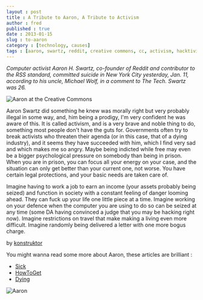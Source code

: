```yaml
---
layout : post
title : A Tribute to Aaron, A Tribute to Activism
author : fred
published : true
date : 2013-01-15
slug : to-aaron
category : [technology, causes]
tags : [aaron, swartz, reddit, creative commons, cc, activism, hacktivism]
---
```

_Computer activist Aaron H. Swartz, co-founder of Reddit and contributor to the RSS standard, committed suicide in New York City yesterday, Jan. 11, according to his uncle, Michael Wolf, in a comment to The Tech. Swartz was 26._

![Aaron at the Creative Commons](http://farm4.staticflickr.com/3258/3111021669_6c0a38faa0_b.jpg)

Aaron Swartz did something he knew was morally right but very probably illegal in some way, and, him being a prodigy, I'm very confident he was aware of this. It is called activism, and is a very brave and noble thing to do, something most people don't have the guts for. Governments often try to break activists who threaten their agenda (or in this case, that of a dying industry), and it seems they have succeeded with him, which I find very sad and which makes me so angry.
Maybe being indicted while free may even be a bigger psychological pressure on somebody than being in prison. When you are in prison, you can focus all your energy on your case, and the situation can only get better than your current one, not worse. You have certain legal protections, and your basic needs are taken care of.

Imagine having to work a job to earn an income (your assets probably being seized) and function in society with a constant feeling of danger looming ahead. They can fuck up your life one little piece at a time. Imagine working on your defence when the computer you are using to do so can be seized at any time (some DA having convinced a judge that you may be hacking right now). Imagine restrictions on travel that make making a living even more difficult. Imagine randomly being delivered a letter with one more bogus charge.

by [konstruktor](http://news.ycombinator.com/item?id=5047394)

You might wanna read some more about Aaron, these articles are brilliant :

- [Sick](http://www.aaronsw.com/weblog/verysick)
- [HowToGet](http://thequeue.org/cr?id=https%3A%2F%2Faaronsw.jottit.com%2Fhowtoget&;title=Aaron+Swartz%3A+howtoget)
- [Dying](http://www.aaronsw.com/weblog/dying)

![Aaron](http://cl.ly/M9KI/Image%202013.01.12%205:53:29%20PM.png)